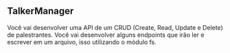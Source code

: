 ## TalkerManager

Você vai desenvolver uma API de um CRUD (Create, Read, Update e Delete) de palestrantes. Você vai desenvolver alguns endpoints que irão ler e escrever em um arquivo, isso utilizando o módulo fs.
